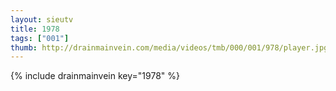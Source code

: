 ```yaml
--- 
layout: sieutv
title: 1978
tags: ["001"]
thumb: http://drainmainvein.com/media/videos/tmb/000/001/978/player.jpg
---
```

{% include drainmainvein key="1978" %} 
